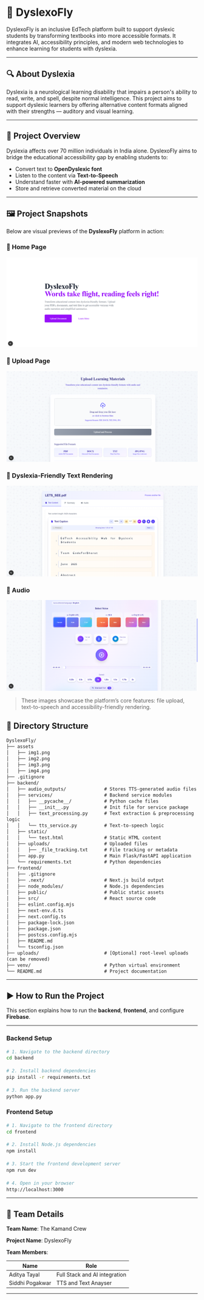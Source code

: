 # 📘 DyslexoFly

DyslexoFly is an inclusive EdTech platform built to support dyslexic students by transforming textbooks into more accessible formats. It integrates AI, accessibility principles, and modern web technologies to enhance learning for students with dyslexia.

---

## 🔍 About Dyslexia

Dyslexia is a neurological learning disability that impairs a person's ability to read, write, and spell, despite normal intelligence. This project aims to support dyslexic learners by offering alternative content formats aligned with their strengths — auditory and visual learning.

---

## 🧠 Project Overview

Dyslexia affects over 70 million individuals in India alone. DyslexoFly aims to bridge the educational accessibility gap by enabling students to:

-  Convert text to **OpenDyslexic font**
-  Listen to the content via **Text-to-Speech**
-  Understand faster with **AI-powered summarization**
-  Store and retrieve converted material on the cloud

---

## 🖼️ Project Snapshots

Below are visual previews of the **DyslexoFly** platform in action:

### 🔹 Home Page

![Home Page](./assets/img1.png)

### 🔹 Upload Page

![Upload Page](./assets/img2.png)

### 🔹 Dyslexia-Friendly Text Rendering

![Dyslexic Text View](./assets/img3.png)

### 🔹 Audio

![Audio](./assets/img4.png)

> These images showcase the platform’s core features: file upload, text-to-speech and accessibility-friendly rendering.


## 📁 Directory Structure

```text
DyslexoFly/
├── assets
│   ├── img1.png             
│   ├── img2.png   
│   ├── img3.png   
│   ├── img4.png   
├── .gitignore
├── backend/
│   ├── audio_outputs/              # Stores TTS-generated audio files
│   ├── services/                   # Backend service modules
│   │   ├── __pycache__/            # Python cache files
│   │   ├── __init__.py             # Init file for service package
│   │   ├── text_processing.py      # Text extraction & preprocessing logic
│   │   └── tts_service.py          # Text-to-speech logic
│   ├── static/
│   │   └── test.html               # Static HTML content
│   ├── uploads/                    # Uploaded files
│   │   ├── _file_tracking.txt      # File tracking or metadata
│   ├── app.py                      # Main Flask/FastAPI application
│   └── requirements.txt            # Python dependencies
├── frontend/
│   ├── .gitignore
│   ├── .next/                      # Next.js build output
│   ├── node_modules/               # Node.js dependencies
│   ├── public/                     # Public static assets
│   ├── src/                        # React source code
│   ├── eslint.config.mjs
│   ├── next-env.d.ts
│   ├── next.config.ts
│   ├── package-lock.json
│   ├── package.json
│   ├── postcss.config.mjs
│   ├── README.md
│   └── tsconfig.json
├── uploads/                        # [Optional] root-level uploads (can be removed)
├── venv/                           # Python virtual environment
└── README.md                       # Project documentation
```

---

## ▶ How to Run the Project

This section explains how to run the **backend**, **frontend**, and configure **Firebase**.

---

###  Backend Setup 

```bash
# 1. Navigate to the backend directory
cd backend

# 2. Install backend dependencies
pip install -r requirements.txt

# 3. Run the backend server
python app.py
```

###  Frontend Setup

```bash
# 1. Navigate to the frontend directory
cd frontend

# 2. Install Node.js dependencies
npm install

# 3. Start the frontend development server
npm run dev

# 4. Open in your browser
http://localhost:3000

```
---
## 👥 Team Details

**Team Name**: The Kamand Crew

**Project Name**: DyslexoFly


**Team Members**:

| Name               | Role                        
|--------------------|-------------------------------|
| Aditya Tayal       | Full Stack and AI integration | 
| Siddhi Pogakwar    | TTS and Text Anayser          |
   
---

